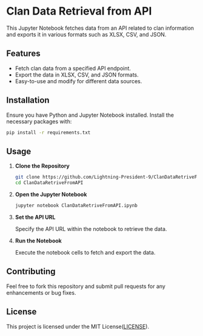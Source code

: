 # Clan Data Retrieval from API

This Jupyter Notebook fetches data from an API related to clan information and exports it in various formats such as XLSX, CSV, and JSON.

## Features

- Fetch clan data from a specified API endpoint.
- Export the data in XLSX, CSV, and JSON formats.
- Easy-to-use and modify for different data sources.

## Installation

Ensure you have Python and Jupyter Notebook installed. Install the necessary packages with:

```bash
pip install -r requirements.txt
```

## Usage

1. **Clone the Repository**

   ```bash
   git clone https://github.com/Lightning-President-9/ClanDataRetriveFromAPI.git
   cd ClanDataRetriveFromAPI
   ```

2. **Open the Jupyter Notebook**

   ```bash
   jupyter notebook ClanDataRetriveFromAPI.ipynb
   ```

3. **Set the API URL**

   Specify the API URL within the notebook to retrieve the data.

4. **Run the Notebook**

   Execute the notebook cells to fetch and export the data.

## Contributing

Feel free to fork this repository and submit pull requests for any enhancements or bug fixes.

## License

This project is licensed under the MIT License([LICENSE](https://github.com/Lightning-President-9/ClanDataRetriveFromAPI/blob/main/LICENSE)).
